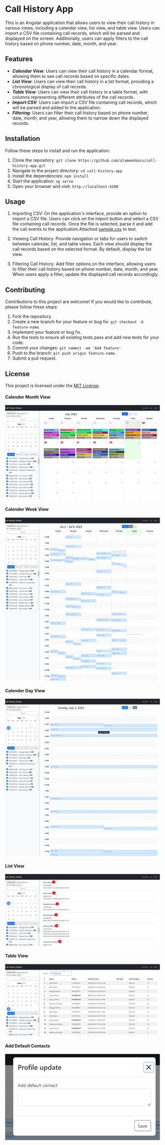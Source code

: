 # Call History App

This is an Angular application that allows users to view their call history in various views, including a calendar view, list view, and table view. Users can import a CSV file containing call records, which will be parsed and displayed on the screen. Additionally, users can apply filters to the call history based on phone number, date, month, and year.

## Features

- ***Calendar View***: Users can view their call history in a calendar format, allowing them to see call records based on specific dates.
- ***List View***: Users can view their call history in a list format, providing a chronological display of call records.
- ***Table View***: Users can view their call history in a table format, with columns representing different attributes of the call records.
- ***Import CSV***: Users can import a CSV file containing call records, which will be parsed and added to the application.
- ***Filtering***: Users can filter their call history based on phone number, date, month, and year, allowing them to narrow down the displayed records.

## Installation

Follow these steps to install and run the application:

1. Clone the repository: `git clone https://github.com/alameenboss/call-history-app.git`
2. Navigate to the project directory: `cd call-history-app`
3. Install the dependencies: `npm install`
4. Start the application: `ng serve`
5. Open your browser and visit: `http://localhost:4200`

## Usage

1. Importing CSV: On the application's interface, provide an option to import a CSV file. Users can click on the import button and select a CSV file containing call records. Once the file is selected, parse it and add the call events to the application.Attached [sample.csv](/sample_data.csv) to test.

2. Viewing Call History: Provide navigation or tabs for users to switch between calendar, list, and table views. Each view should display the call records based on the selected format. By default, display the list view.

3. Filtering Call History: Add filter options on the interface, allowing users to filter their call history based on phone number, date, month, and year. When users apply a filter, update the displayed call records accordingly.

## Contributing

Contributions to this project are welcome! If you would like to contribute, please follow these steps:

1. Fork the repository.
2. Create a new branch for your feature or bug fix: `git checkout -b feature-name`.
3. Implement your feature or bug fix.
4. Run the tests to ensure all existing tests pass and add new tests for your code.
5. Commit your changes: `git commit -am 'Add feature'`.
6. Push to the branch: `git push origin feature-name`.
7. Submit a pull request.

## License

This project is licensed under the [MIT License](LICENSE).

#### Calender Month View
![Calender Month View](/screenshots/calender-month-view.png)

#### Calender Week View
![Calender Week View](/screenshots/calender-week-view.png)

#### Calender Day View
![Calender Day View](/screenshots/calender-day-view.png)

#### List View
![List View](/screenshots/list-view.png)

#### Table View
![Table View](/screenshots/table-view.png)

#### Add Default Contacts
![Add Default Contacts](/screenshots/add-default-contacts.png)